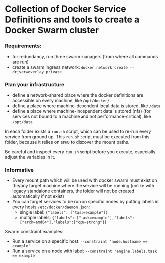 # Collection of Docker Service Definitions and tools to create a Docker Swarm cluster

### Requirements:
- for redundancy, run three swarm managers (from where all commands are run)
- create a swarm ingress network: `docker network create --driver=overlay private`

### Plan your infrastructure 
- define a network-shared place where the docker definitions are accessible on every machine, like `/opt/docker/`
- define a place where machine-dependent local data is stored, like `/data`
- define a place where machine-independent data is stored (nfs) (for services not bound to a machine and not performance-critical), like `/opt/data`

In each folder exists a `run.sh` script, which can be used to re-run every service from ground up.
This `run.sh` script must be executed from this folder, because it relies on `$PWD` to discover the mount paths.

Be careful and inspect every `run.sh` script before you execute, especially adjust the variables in it.

### Informative
- Every mount path which will be used with docker swarm must exist on the/any target machine where the service will be running (unlike with legacy standalone containers, the folder will not be created automatically if not exist)
- You can target services to be run on specific nodes by putting labels in every hosts `/etc/docker/daemon.json`:
  - single label: `{"labels": ["task=example"]}`
  - multiple labels: `{"labels": ["task=example"],"labels":["arch=amd64"],"labels":["cpu=strong"]}`

Swarm constraint examples:

- Run a service on a specific host: `--constraint 'node.hostname == example'`
- Run a service on a node with label: `--constraint 'engine.labels.task == example'`



